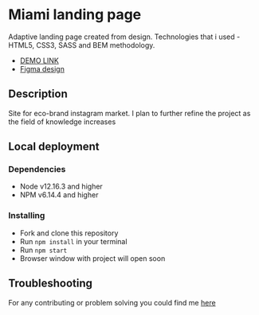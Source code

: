 # Miami landing page

Adaptive landing page created from design.
Technologies that i used - HTML5, CSS3, SASS and BEM methodology.

- [DEMO LINK](https://cheliojul.github.io/layout_miami/)
- [Figma design](https://www.figma.com/file/nHz8bflIwJaWP3P99vKTH5/miami_home_new?node-id=0%3A2)

## Description
Site for eco-brand instagram market. 
I plan to further refine the project as the field of knowledge increases

## Local deployment

### Dependencies
* Node v12.16.3 and higher
* NPM v6.14.4 and higher

### Installing
* Fork and clone this repository
* Run `npm install` in your terminal
* Run `npm start`
* Browser window with project will open soon

## Troubleshooting

For any contributing or problem solving you could find me [here](https://www.linkedin.com/messaging/thread/2-Y2YwY2UyMTMtMzVkMy00NjUyLTkyMDUtYWVmZmMzZTBjODdjXzAxMg==/)

